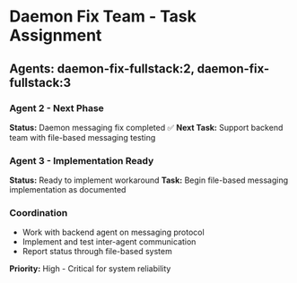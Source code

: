 # Daemon Fix Team - Task Assignment

## Agents: daemon-fix-fullstack:2, daemon-fix-fullstack:3

### Agent 2 - Next Phase
**Status:** Daemon messaging fix completed ✅
**Next Task:** Support backend team with file-based messaging testing

### Agent 3 - Implementation Ready
**Status:** Ready to implement workaround
**Task:** Begin file-based messaging implementation as documented

### Coordination
- Work with backend agent on messaging protocol
- Implement and test inter-agent communication
- Report status through file-based system

**Priority:** High - Critical for system reliability
